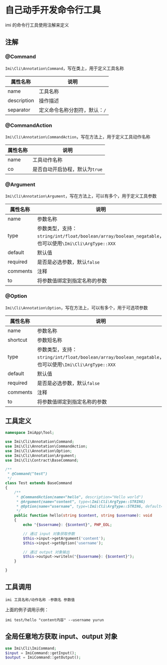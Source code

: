 # 自己动手开发命令行工具

imi 的命令行工具使用注解来定义

## 注解

### @Command

`Imi\Cli\Annotation\Command`，写在类上，用于定义工具名称

| 属性名称 | 说明 |
|-|-
| name | 工具名称 |
| description | 操作描述 |
| separator | 定义命令名称分割符，默认：`/` |

### @CommandAction

`Imi\Cli\Annotation\CommandAction`，写在方法上，用于定义工具动作名称

| 属性名称 | 说明 |
|-|-
| name | 工具动作名称 |
| co | 是否自动开启协程，默认为`true` |

### @Argument

`Imi\Cli\Annotation\Argument`，写在方法上，可以有多个，用于定义工具参数

| 属性名称 | 说明 |
|-|-
| name | 参数名称 |
| type | 参数类型，支持：`string/int/float/boolean/array/boolean_negatable`，也可以使用`\Imi\Cli\ArgType::XXX` |
| default | 默认值 |
| required | 是否是必选参数，默认`false` |
| comments | 注释 |
| to | 将参数值绑定到指定名称的参数 |

### @Option

`Imi\Cli\Annotation\Option`，写在方法上，可以有多个，用于可选项参数

| 属性名称 | 说明 |
|-|-
| name | 参数名称 |
| shortcut | 参数短名称 |
| type | 参数类型，支持：`string/int/float/boolean/array/boolean_negatable`，也可以使用`\Imi\Cli\ArgType::XXX` |
| default | 默认值 |
| required | 是否是必选参数，默认`false` |
| comments | 注释 |
| to | 将参数值绑定到指定名称的参数 |

## 工具定义

```php
namespace ImiApp\Tool;

use Imi\Cli\Annotation\Command;
use Imi\Cli\Annotation\CommandAction;
use Imi\Cli\Annotation\Option;
use Imi\Cli\Annotation\Argument;
use Imi\Cli\Contract\BaseCommand;

/**
 * @Command("test")
 */
class Test extends BaseCommand
{
    /**
     * @CommandAction(name="hello", description="Hello world")
     * @Argument(name="content", type=\Imi\Cli\ArgType::STRING)
     * @Option(name="username", type=\Imi\Cli\ArgType::STRING, default="默认值")
     */
    public function hello(string $content, string $username): void
    {
        echo "{$username}: {$content}", PHP_EOL;

        // 通过 input 对象获取参数
        $this->input->getArgument('content');
        $this->input->getOption('username');

        // 通过 output 对象输出
        $this->output->writeln("{$username}: {$content}");
    }

}
```

## 工具调用

`imi 工具名称/动作名称 -参数名 参数值`

上面的例子调用示例：

`imi test/hello "content内容" --username yurun`

## 全局任意地方获取 input、output 对象

```php
use Imi\Cli\ImiCommand;
$input = ImiCommand::getInput();
$output = ImiCommand::getOutput();
```
